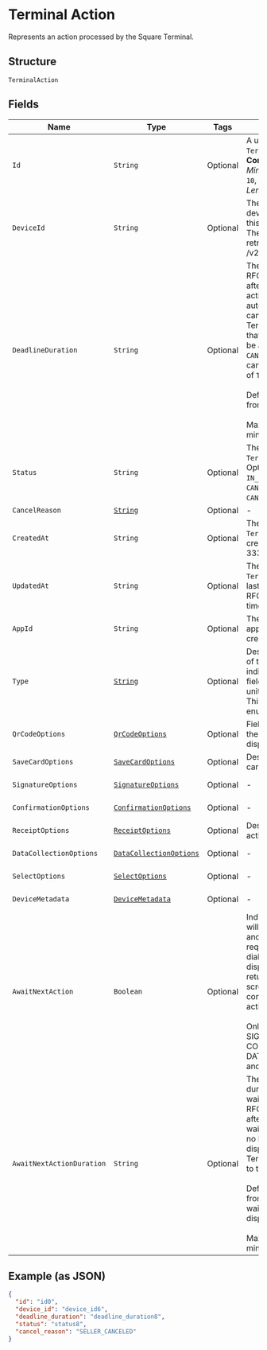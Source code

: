 
# Terminal Action

Represents an action processed by the Square Terminal.

## Structure

`TerminalAction`

## Fields

| Name | Type | Tags | Description | Getter |
|  --- | --- | --- | --- | --- |
| `Id` | `String` | Optional | A unique ID for this `TerminalAction`.<br>**Constraints**: *Minimum Length*: `10`, *Maximum Length*: `255` | String getId() |
| `DeviceId` | `String` | Optional | The unique Id of the device intended for this `TerminalAction`.<br>The Id can be retrieved from /v2/devices api. | String getDeviceId() |
| `DeadlineDuration` | `String` | Optional | The duration as an RFC 3339 duration, after which the action will be automatically canceled.<br>TerminalActions that are `PENDING` will be automatically `CANCELED` and have a cancellation reason<br>of `TIMED_OUT`<br><br>Default: 5 minutes from creation<br><br>Maximum: 5 minutes | String getDeadlineDuration() |
| `Status` | `String` | Optional | The status of the `TerminalAction`.<br>Options: `PENDING`, `IN_PROGRESS`, `CANCEL_REQUESTED`, `CANCELED`, `COMPLETED` | String getStatus() |
| `CancelReason` | [`String`](../../doc/models/action-cancel-reason.md) | Optional | - | String getCancelReason() |
| `CreatedAt` | `String` | Optional | The time when the `TerminalAction` was created as an RFC 3339 timestamp. | String getCreatedAt() |
| `UpdatedAt` | `String` | Optional | The time when the `TerminalAction` was last updated as an RFC 3339 timestamp. | String getUpdatedAt() |
| `AppId` | `String` | Optional | The ID of the application that created the action. | String getAppId() |
| `Type` | [`String`](../../doc/models/terminal-action-action-type.md) | Optional | Describes the type of this unit and indicates which field contains the unit information. This is an ‘open’ enum. | String getType() |
| `QrCodeOptions` | [`QrCodeOptions`](../../doc/models/qr-code-options.md) | Optional | Fields to describe the action that displays QR-Codes. | QrCodeOptions getQrCodeOptions() |
| `SaveCardOptions` | [`SaveCardOptions`](../../doc/models/save-card-options.md) | Optional | Describes save-card action fields. | SaveCardOptions getSaveCardOptions() |
| `SignatureOptions` | [`SignatureOptions`](../../doc/models/signature-options.md) | Optional | - | SignatureOptions getSignatureOptions() |
| `ConfirmationOptions` | [`ConfirmationOptions`](../../doc/models/confirmation-options.md) | Optional | - | ConfirmationOptions getConfirmationOptions() |
| `ReceiptOptions` | [`ReceiptOptions`](../../doc/models/receipt-options.md) | Optional | Describes receipt action fields. | ReceiptOptions getReceiptOptions() |
| `DataCollectionOptions` | [`DataCollectionOptions`](../../doc/models/data-collection-options.md) | Optional | - | DataCollectionOptions getDataCollectionOptions() |
| `SelectOptions` | [`SelectOptions`](../../doc/models/select-options.md) | Optional | - | SelectOptions getSelectOptions() |
| `DeviceMetadata` | [`DeviceMetadata`](../../doc/models/device-metadata.md) | Optional | - | DeviceMetadata getDeviceMetadata() |
| `AwaitNextAction` | `Boolean` | Optional | Indicates the action will be linked to another action and requires a waiting dialog to be<br>displayed instead of returning to the idle screen on completion of the action.<br><br>Only supported on SIGNATURE, CONFIRMATION, DATA_COLLECTION, and SELECT types. | Boolean getAwaitNextAction() |
| `AwaitNextActionDuration` | `String` | Optional | The timeout duration of the waiting dialog as an RFC 3339 duration, after which the<br>waiting dialog will no longer be displayed and the Terminal will return to the idle screen.<br><br>Default: 5 minutes from when the waiting dialog is displayed<br><br>Maximum: 5 minutes | String getAwaitNextActionDuration() |

## Example (as JSON)

```json
{
  "id": "id0",
  "device_id": "device_id6",
  "deadline_duration": "deadline_duration8",
  "status": "status8",
  "cancel_reason": "SELLER_CANCELED"
}
```

